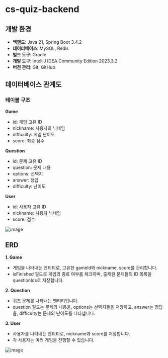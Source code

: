 # cs-quiz-backend
## 개발 환경
- **백엔드**: Java 21, Spring Boot 3.4.2
- **데이터베이스**: MySQL, Redis
- **빌드 도구**: Gradle
- **개발 도구**: IntelliJ IDEA Community Edition 2023.3.2
- **버전 관리**: Git, GitHub
  
## 데이터베이스 관계도

### 테이블 구조
**Game**  
- id: 게임 고유 ID  
- nickname: 사용자의 닉네임  
- difficulty: 게임 난이도  
- score: 최종 점수  

**Question**  
- id: 문제 고유 ID
- question: 문제 내용
- options: 선택지
- answer: 정답
- difficulty: 난이도
  
**User**  
- id: 사용자 고유 ID
- nickname: 사용자 닉네임
- score: 점수

![image](https://github.com/user-attachments/assets/90889767-bc7a-417b-a8e4-2e985c961834)

## ERD
**1. Game**  
- 게임을 나타내는 엔티티로, 고유한 gameId와 nickname, score를 관리합니다.
- isFinished 필드로 게임의 종료 여부를 체크하며, 출제된 문제들의 ID 목록을 questionIds로 저장합니다.

**2. Question**  
- 퀴즈 문제를 나타내는 엔티티입니다.
- question 필드는 문제의 내용을, options는 선택지들을 저장하고, answer는 정답을, difficulty는 문제의 난이도를 나타냅니다.

**3. User**  
- 사용자를 나타내는 엔티티로, nickname과 score를 저장합니다.
- 각 사용자는 여러 게임을 진행할 수 있습니다.

![image](https://github.com/user-attachments/assets/24537b29-e706-467e-a857-f1127d49a60c)
